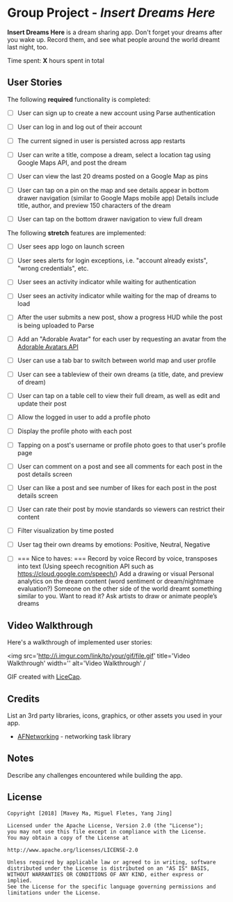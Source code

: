 # Group Project - *Insert Dreams Here*

**Insert Dreams Here** is a dream sharing app. Don't forget your dreams after you wake up. Record them, and see what people around the world dreamt last night, too.


Time spent: **X** hours spent in total


## User Stories

The following **required** functionality is completed:

- [ ] User can sign up to create a new account using Parse authentication
- [ ] User can log in and log out of their account
- [ ] The current signed in user is persisted across app restarts
- [ ] User can write a title, compose a dream, select a location tag using Google Maps API, and post the dream
- [ ] User can view the last 20 dreams posted on a Google Map as pins
- [ ] User can tap on a pin on the map and see details appear in bottom drawer navigation (similar to Google Maps mobile app) Details include title, author, and preview 150 characters of the dream
- [ ] User can tap on the bottom drawer navigation to view full dream


The following **stretch** features are implemented:
- [ ] User sees app logo on launch screen
- [ ] User sees alerts for login exceptions, i.e. "account already exists", "wrong credentials", etc.
- [ ] User sees an activity indicator while waiting for authentication
- [ ] User sees an activity indicator while waiting for the map of dreams to load
- [ ] After the user submits a new post, show a progress HUD while the post is being uploaded to Parse
- [ ] Add an "Adorable Avatar" for each user by requesting an avatar from the [Adorable Avatars API](https://github.com/adorableio/avatars-api)
- [ ] User can use a tab bar to switch between world map and user profile
- [ ] User can see a tableview of their own dreams (a title, date, and preview of dream)
- [ ] User can tap on a table cell to view their full dream, as well as edit and update their post
- [ ]  Allow the logged in user to add a profile photo
- [ ] Display the profile photo with each post
- [ ] Tapping on a post's username or profile photo goes to that user's profile page
- [ ] User can comment on a post and see all comments for each post in the post details screen
- [ ] User can like a post and see number of likes for each post in the post details screen
- [ ] User can rate their post by movie standards so viewers can restrict their content
- [ ] Filter visualization by time posted
- [ ] User tag their own dreams by emotions: Positive, Neutral, Negative

- [ ]  === Nice to haves: ===
Record by voice
Record by voice, transposes into text (Using speech recognition API such as https://cloud.google.com/speech/)
Add a drawing or visual
Personal analytics on the dream content (word sentiment or dream/nightmare evaluation?)
Someone on the other side of the world dreamt something similar to you. Want to read it?
Ask artists to draw or animate people’s dreams

## Video Walkthrough

Here's a walkthrough of implemented user stories:

<img src='http://i.imgur.com/link/to/your/gif/file.gif' title='Video Walkthrough' width='' alt='Video Walkthrough' /

GIF created with [LiceCap](http://www.cockos.com/licecap/).

## Credits

List an 3rd party libraries, icons, graphics, or other assets you used in your app.

- [AFNetworking](https://github.com/AFNetworking/AFNetworking) - networking task library


## Notes

Describe any challenges encountered while building the app.

## License

    Copyright [2018] [Mavey Ma, Miguel Fletes, Yang Jing]

    Licensed under the Apache License, Version 2.0 (the "License");
    you may not use this file except in compliance with the License.
    You may obtain a copy of the License at

    http://www.apache.org/licenses/LICENSE-2.0

    Unless required by applicable law or agreed to in writing, software
    distributed under the License is distributed on an "AS IS" BASIS,
    WITHOUT WARRANTIES OR CONDITIONS OF ANY KIND, either express or implied.
    See the License for the specific language governing permissions and
    limitations under the License.


